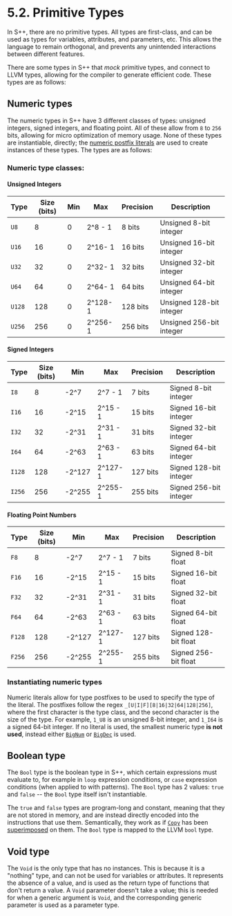 # 5.2. Primitive Types

In S++, there are no primitive types. All types are first-class, and can be used as types for variables, attributes, and
parameters, etc. This allows the language to remain orthogonal, and prevents any unintended interactions between
different features.

There are some types in S++ that _mock_ primitive types, and connect to LLVM types, allowing for the compiler to
generate efficient code. These types are as follows:

## Numeric types

The numeric types in S++ have 3 different classes of types: unsigned integers, signed integers, and floating point.
All of these allow from `8` to `256` bits, allowing for micro optimization of memory usage. None of these types are
instantiable, directly; the [numeric postfix literals]() are used to create instances of these types. The types are as
follows:

### Numeric type classes:

#### Unsigned Integers

| Type   | Size (bits) | Min | Max     | Precision | Description              |
|--------|-------------|-----|---------|-----------|--------------------------|
| `U8`   | 8           | 0   | 2^8 - 1 | 8 bits    | Unsigned 8-bit integer   |
| `U16`  | 16          | 0   | 2^16- 1 | 16 bits   | Unsigned 16-bit integer  |
| `U32`  | 32          | 0   | 2^32- 1 | 32 bits   | Unsigned 32-bit integer  |
| `U64`  | 64          | 0   | 2^64- 1 | 64 bits   | Unsigned 64-bit integer  |
| `U128` | 128         | 0   | 2^128-1 | 128 bits  | Unsigned 128-bit integer |
| `U256` | 256         | 0   | 2^256-1 | 256 bits  | Unsigned 256-bit integer |

#### Signed Integers

| Type   | Size (bits) | Min    | Max      | Precision | Description            |
|--------|-------------|--------|----------|-----------|------------------------|
| `I8`   | 8           | -2^7   | 2^7 - 1  | 7 bits    | Signed 8-bit integer   |
| `I16`  | 16          | -2^15  | 2^15 - 1 | 15 bits   | Signed 16-bit integer  |
| `I32`  | 32          | -2^31  | 2^31 - 1 | 31 bits   | Signed 32-bit integer  |
| `I64`  | 64          | -2^63  | 2^63 - 1 | 63 bits   | Signed 64-bit integer  |
| `I128` | 128         | -2^127 | 2^127-1  | 127 bits  | Signed 128-bit integer |
| `I256` | 256         | -2^255 | 2^255-1  | 255 bits  | Signed 256-bit integer |

#### Floating Point Numbers

| Type   | Size (bits) | Min    | Max      | Precision | Description          |
|--------|-------------|--------|----------|-----------|----------------------|
| `F8`   | 8           | -2^7   | 2^7 - 1  | 7 bits    | Signed 8-bit float   |
| `F16`  | 16          | -2^15  | 2^15 - 1 | 15 bits   | Signed 16-bit float  |
| `F32`  | 32          | -2^31  | 2^31 - 1 | 31 bits   | Signed 32-bit float  |
| `F64`  | 64          | -2^63  | 2^63 - 1 | 63 bits   | Signed 64-bit float  |
| `F128` | 128         | -2^127 | 2^127-1  | 127 bits  | Signed 128-bit float |
| `F256` | 256         | -2^255 | 2^255-1  | 255 bits  | Signed 256-bit float |

### Instantiating numeric types

Numeric literals allow for type postfixes to be used to specify the type of the literal. The postfixes follow the
regex `_[U|I|F][8|16|32|64|128|256]`, where the first character is the type class, and the second character is the
size of the type. For example, `1_U8` is an unsigned 8-bit integer, and `1_I64` is a signed 64-bit integer. If no
literal is used, the smallest numeric type **is not used**, instead either [`BigNum`]() or [`BigDec`]() is used.

## Boolean type

The `Bool` type is the boolean type in S++, which certain expressions must evaluate to, for example in `loop`
expression conditions, or `case` expression conditions (when applied to with patterns). The `Bool` type has 2 values:
`true` and `false` -- the `Bool` type itself isn't instantiable.

The `true` and `false` types are program-long and constant, meaning that they are not stored in memory, and are
instead directly encoded into the instructions that use them. Semantically, they work as if [`Copy`]() has been
[superimposed]() on them. The `Bool` type is mapped to the LLVM `bool` type.

## Void type

The `Void` is the only type that has no instances. This is because it is a "nothing" type, and can not be used for
variables or attributes. It represents the absence of a value, and is used as the return type of functions that
don't return a value. A `Void` parameter doesn't take a value; this is needed for when a generic argument is `Void`,
and the corresponding generic parameter is used as a parameter type.
